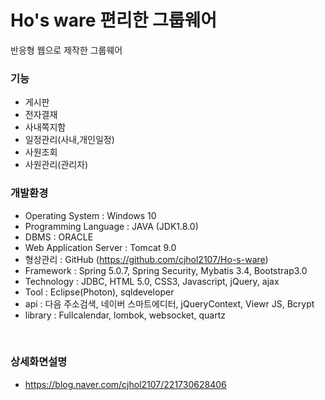 # Ho's ware 편리한 그룹웨어


반응형 웹으로 제작한 그룹웨어


### 기능
- 게시판
- 전자결재
- 사내쪽지함
- 일정관리(사내,개인일정)
- 사원조회
- 사원관리(관리자)


### 개발환경
- Operating System : Windows 10
- Programming Language : JAVA (JDK1.8.0)
- DBMS : ORACLE
- Web Application Server : Tomcat 9.0
- 형상관리 : GitHub (https://github.com/cjhol2107/Ho-s-ware)
- Framework : Spring 5.0.7, Spring Security, Mybatis 3.4, Bootstrap3.0
- Technology : JDBC, HTML 5.0, CSS3, Javascript, jQuery, ajax
- Tool : Eclipse(Photon), sqldeveloper
- api : 다음 주소검색, 네이버 스마트에디터, jQueryContext, Viewr JS, Bcrypt
- library : Fullcalendar, lombok, websocket, quartz

﻿

### 상세화면설명
- https://blog.naver.com/cjhol2107/221730628406
